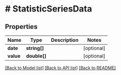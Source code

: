 # # StatisticSeriesData

## Properties

Name | Type | Description | Notes
------------ | ------------- | ------------- | -------------
**date** | **string[]** |  | [optional]
**value** | **double[]** |  | [optional]

[[Back to Model list]](../../README.md#models) [[Back to API list]](../../README.md#endpoints) [[Back to README]](../../README.md)
